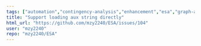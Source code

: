 ```yaml
---
tags: ["automation","contingency-analysis","enhancement","esa","graph-analysis","help-wanted","hpc","numba","numpy","pandas","power-flow","powersystem","powerworld","powerworld-simulator","python","pythran","simauto","simulator","simulator-automation-server","smart-grid","transient-stability"]
title: "Support loading aux string directly"
html_url: "https://github.com/mzy2240/ESA/issues/104"
user: "mzy2240"
repo: "mzy2240/ESA"
---
```


